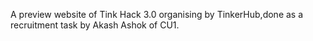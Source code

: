 A preview website of Tink Hack 3.0 organising by TinkerHub,done as a recruitment task by Akash Ashok of CU1.
